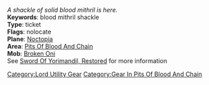 *A shackle of solid blood mithril is here.*  
**Keywords**: blood mithril shackle  
**Type**: ticket  
**Flags**: nolocate  
**Plane**: [Noctopia](:Category:Noctopia "wikilink")  
**Area**: [Pits Of Blood And
Chain](:Category:Pits_Of_Blood_And_Chain "wikilink")  
**Mob**: [Broken Oni](Broken_Oni "wikilink")  
See [Sword Of Yorimandil,
Restored](Sword_Of_Yorimandil,_Restored "wikilink") for more information

[Category:Lord Utility Gear](Category:Lord_Utility_Gear "wikilink")
[Category:Gear In Pits Of Blood And
Chain](Category:Gear_In_Pits_Of_Blood_And_Chain "wikilink")
